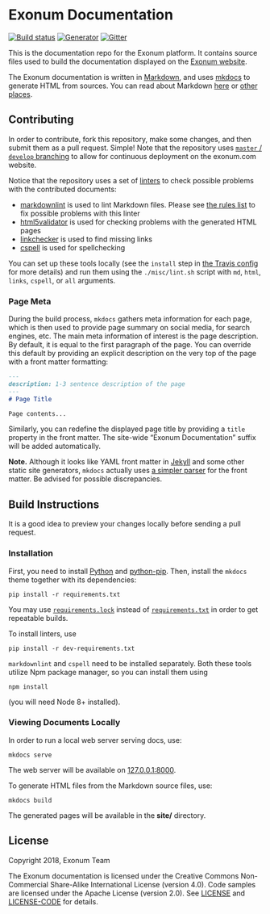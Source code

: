 # Exonum Documentation

[![Build status][travis-image]][travis-url]
[![Generator][generator-image]][generator-url]
[![Gitter][gitter-image]][gitter-url]

[travis-image]: https://img.shields.io/travis/exonum/exonum-doc.svg?style=flat-square
[travis-url]: https://travis-ci.org/exonum/exonum-doc
[generator-image]: https://img.shields.io/badge/generator-mkdocs-blue.svg?style=flat-square
[generator-url]: http://www.mkdocs.org/
[gitter-image]: https://img.shields.io/gitter/room/exonum/exonum-doc.svg?style=flat-square
[gitter-url]: https://gitter.im/exonum/exonum-doc

This is the documentation repo for the Exonum platform. It contains source files
used to build the documentation displayed on the [Exonum
website](https://exonum.com/doc/).

The Exonum documentation is written in [Markdown](https://en.wikipedia.org/wiki/Markdown),
and uses [mkdocs](http://www.mkdocs.org/) to generate HTML from sources.
You can read about Markdown [here](https://guides.github.com/features/mastering-markdown/)
or [other](https://github.com/adam-p/markdown-here/wiki/Markdown-Cheatsheet)
[places](http://www.mkdocs.org/user-guide/writing-your-docs/).

## Contributing

In order to contribute, fork this repository, make some changes, and then submit
them as a pull request. Simple! Note that the repository uses
[`master` / `develop` branching][git-branching] to allow for continuous deployment
on the exonum.com website.

Notice that the repository uses a set of [linters][wiki:lint] to check possible
problems with the contributed documents:

- [markdownlint][mdl] is used to lint Markdown files. Please see
  [the rules list][mdl-rules] to fix possible problems with this linter
- [html5validator][html5validator] is used for checking problems with the
  generated HTML pages
- [linkchecker][linkchecker] is used to find missing links
- [cspell][cspell] is used for spellchecking

You can set up these tools locally (see the `install` step in [the Travis config](.travis.yml)
for more details) and run them using the `./misc/lint.sh` script with `md`, `html`,
`links`, `cspell`, or `all` arguments.

### Page Meta

During the build process, `mkdocs` gathers meta information for each page, which
is then used to provide page summary on social media, for search engines, etc.
The main meta information of interest is the page description. By default,
it is equal to the first paragraph of the page. You can override this default
by providing an explicit description on the very top of the page
with a front matter formatting:

```markdown
---
description: 1-3 sentence description of the page
---
# Page Title

Page contents...
```

Similarly, you can redefine the displayed page title by providing a `title` property
in the front matter. The site-wide “Exonum Documentation” suffix will be added
automatically.

**Note.** Although it looks like YAML front matter in [Jekyll][jekyll]
and some other static site generators, `mkdocs` actually uses [a simpler parser][mkdocs-meta]
for the front matter. Be advised for possible discrepancies.

## Build Instructions

It is a good idea to preview your changes locally before sending a pull request. 

### Installation

First, you need to install [Python](http://python.org/) and [python-pip](https://pip.readthedocs.io/en/stable/installing/).
Then, install the `mkdocs` theme together with its dependencies:

```
pip install -r requirements.txt
```

You may use [`requirements.lock`](requirements.lock) instead of [`requirements.txt`](requirements.txt)
in order to get repeatable builds.

To install linters, use

```
pip install -r dev-requirements.txt
```

`markdownlint` and `cspell` need to be installed separately. Both these tools
utilize Npm package manager, so you can install them using

```
npm install
```

(you will need Node 8+ installed).

### Viewing Documents Locally

In order to run a local web server serving docs, use:

```
mkdocs serve
```

The web server will be available on [127.0.0.1:8000](http://127.0.0.1:8000/).

To generate HTML files from the Markdown source files, use:

```
mkdocs build
```

The generated pages will be available in the **site/** directory.

## License

Copyright 2018, Exonum Team

The Exonum documentation is licensed under the Creative Commons Non-Commercial
Share-Alike International License (version 4.0). Code samples are licensed
under the Apache License (version 2.0).
See [LICENSE](LICENSE) and [LICENSE-CODE](LICENSE-CODE) for details.

[wiki:lint]: https://en.wikipedia.org/wiki/Lint_(software)
[mdl]: https://github.com/DavidAnson/markdownlint
[mdl-rules]: https://github.com/DavidAnson/markdownlint/blob/master/doc/Rules.md
[html5validator]: https://github.com/svenkreiss/html5validator
[linkchecker]: https://github.com/wummel/linkchecker
[mkdocs-meta]: https://pythonhosted.org/Markdown/extensions/meta_data.html
[jekyll]: http://jekyllrb.com/
[git-branching]: http://nvie.com/posts/a-successful-git-branching-model/
[cspell]: https://github.com/Jason3S/cspell
